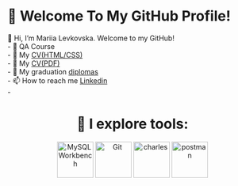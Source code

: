 <h1>👋 Welcome To My GitHub Profile!</h1>
👋 Hi, I’m Mariia Levkovska. Welcome to my GitHub!<br>
- 🌱 QA Course <br>
- 🌱 My <a href="https://github.com/Mariia30/CV">CV(HTML/CSS)</a> <br>
- 🌱 My <a href="">CV(PDF)</a> <br>
- 🌱 My graduation <a href="">diplomas</a> <br>
- 📫 How to reach me <a href="https://www.linkedin.com/in/mariia-levkovska/">Linkedin</a> <br>
- 
 <h1 align="center">🔷 I explore tools: <br></h1>
<div align="center">
<img alt="MySQL Workbench" width="73px" src="https://user-images.githubusercontent.com/22035682/165826658-262f698b-1bc2-4ebd-bccc-0fd90c684281.png" />
<img alt="Git" width="73px" src="https://user-images.githubusercontent.com/22035682/165826974-2d622bc0-c5e5-4b53-b2e7-4cd5a5ae676f.png" />
<img alt="charles" width="73px" border-radius="20px" src="https://user-images.githubusercontent.com/22035682/165826809-570b337e-672e-4b64-a05f-63a0f124bae4.jpeg" />
<img alt="postman" width="73px" src="https://user-images.githubusercontent.com/22035682/165825734-adc9850b-ffeb-4317-900e-ea04fb0e960a.png" />
</div>
